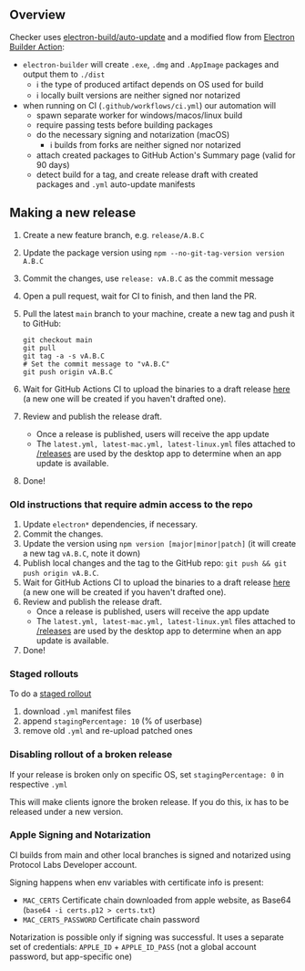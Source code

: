 ## Overview

Checker uses
[electron-build/auto-update](https://www.electron.build/auto-update) and a
modified flow from
[Electron Builder Action](https://github.com/samuelmeuli/action-electron-builder#electron-builder-action):

- `electron-builder` will create `.exe`, `.dmg` and `.AppImage` packages and
  output them to `./dist`
  - ℹ️ the type of produced artifact depends on OS used for build
  - ℹ️ locally built versions are neither signed nor notarized
- when running on CI (`.github/workflows/ci.yml`) our automation will
  - spawn separate worker for windows/macos/linux build
  - require passing tests before building packages
  - do the necessary signing and notarization (macOS)
    - ℹ️ builds from forks are neither signed nor notarized
  - attach created packages to GitHub Action's Summary page (valid for 90 days)
  - detect build for a tag, and create release draft with created packages and
    `.yml` auto-update manifests

## Making a new release

<!-- TODO: manual tag creation could be automated -->

1. Create a new feature branch, e.g. `release/A.B.C`
1. Update the package version using `npm --no-git-tag-version version A.B.C`
1. Commit the changes, use `release: vA.B.C` as the commit message
1. Open a pull request, wait for CI to finish, and then land the PR.
1. Pull the latest `main` branch to your machine, create a new tag and push it
   to GitHub:

   ```
   git checkout main
   git pull
   git tag -a -s vA.B.C
   # Set the commit message to "vA.B.C"
   git push origin vA.B.C
   ```

1. Wait for GitHub Actions CI to upload the binaries to a draft release
   [here](https://github.com/CheckerNetwork/app/releases) (a new
   one will be created if you haven't drafted one).
1. Review and publish the release draft.
   - Once a release is published, users will receive the app update
   - The `latest.yml, latest-mac.yml, latest-linux.yml` files attached to
     [/releases](https://github.com/CheckerNetwork/app/releases)
     are used by the desktop app to determine when an app update is available.
1. Done!

### Old instructions that require admin access to the repo

1. Update `electron*` dependencies, if necessary.
2. Commit the changes.
3. Update the version using `npm version [major|minor|patch]` (it will create a
   new tag `vA.B.C`, note it down)
4. Publish local changes and the tag to the GitHub repo:
   `git push && git push origin vA.B.C`.
5. Wait for GitHub Actions CI to upload the binaries to a draft release
   [here](https://github.com/CheckerNetwork/app/releases) (a new
   one will be created if you haven't drafted one).
6. Review and publish the release draft.
   - Once a release is published, users will receive the app update
   - The `latest.yml, latest-mac.yml, latest-linux.yml` files attached to
     [/releases](https://github.com/CheckerNetwork/app/releases)
     are used by the desktop app to determine when an app update is available.
7. Done!

### Staged rollouts

To do a [staged rollout](https://www.electron.build/auto-update#staged-rollouts)

1. download `.yml` manifest files
2. append `stagingPercentage: 10` (% of userbase)
3. remove old `.yml` and re-upload patched ones

### Disabling rollout of a broken release

If your release is broken only on specific OS, set `stagingPercentage: 0` in
respective `.yml`

This will make clients ignore the broken release. If you do this, ix has to be
released under a new version.

### Apple Signing and Notarization

CI builds from main and other local branches is signed and notarized using
Protocol Labs Developer account.

Signing happens when env variables with certificate info is present:

- `MAC_CERTS` Certificate chain downloaded from apple website, as Base64
  (`base64 -i certs.p12 > certs.txt`)
- `MAC_CERTS_PASSWORD` Certificate chain password

Notarization is possible only if signing was successful. It uses a separate set
of credentials: `APPLE_ID` + `APPLE_ID_PASS` (not a global account password, but
app-specific one)
